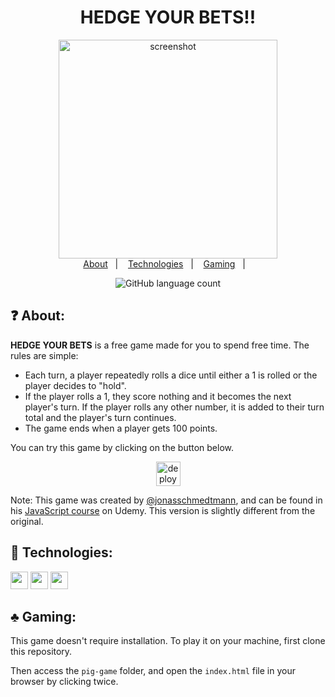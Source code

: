 <h1 align="center">HEDGE YOUR BETS!!</h1>
<p align="center">
	<img height="350px" alt="screenshot" src="https://dl.dropboxusercontent.com/s/z7xk6le5qr1o2qt/Screenshot_2020-12-01%20Pig%20Game.png?dl=0">
	<br>
	<a href="#question-about">About</a>&nbsp;&nbsp;&nbsp;|&nbsp;&nbsp;&nbsp;
	<a href="#rocket-technologies">Technologies</a>&nbsp;&nbsp;&nbsp;|&nbsp;&nbsp;&nbsp;
	<a href="#clubs-gaming">Gaming</a>&nbsp;&nbsp;&nbsp;|&nbsp;&nbsp;&nbsp;
	
</p>

<p align="center">
    <img alt="GitHub language count" src="https://img.shields.io/github/languages/count/lobophf/pig-game">	
    
<p>

## :question: About:
**HEDGE YOUR BETS** is a free game made for you to spend free time. The rules are simple:

- Each turn, a player repeatedly rolls a dice until either a 1 is rolled or the player decides to "hold".
- If the player rolls a 1, they score nothing and it becomes the next player's turn. If the player rolls any other number, it is added to their turn total and the player's turn continues.
- The game ends when a player gets 100 points.

You can try this game by clicking on the button below.

<p align="center">
	<a href="https://lobophf.github.io/pig-game/"><img alt ="deploy shield" src="https://img.shields.io/badge/%F0%9F%99%82%EF%B8%8F-Let's%20play!-c73657.svg" height="39px"></a>
</p>

Note: This game was created by [@jonasschmedtmann](https://github.com/jonasschmedtmann), and can be found in his [JavaScript course](https://www.udemy.com/course/the-complete-javascript-course/) on Udemy. This version is slightly different from the original. 

## :rocket: Technologies:
<p>
<img height=28px src="https://img.shields.io/badge/%7F-HTML-black?logo=html5&style=flat"> <img height=28px src="https://img.shields.io/badge/%7F-CSS-black?logo=css3&style=flat"> <img height=28px src="https://img.shields.io/badge/%7F-JavaScript-black?logo=javascript&style=flat">
</p>

## :clubs: Gaming:
This game doesn't require installation. To play it on your machine, first clone this repository.


Then access the `pig-game` folder, and open the `index.html` file in your browser by clicking twice.


